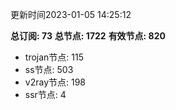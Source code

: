更新时间2023-01-05 14:25:12

**总订阅: 73**
**总节点: 1722**
**有效节点: 820**
- trojan节点: 115
- ss节点: 503
- v2ray节点: 198
- ssr节点: 4
